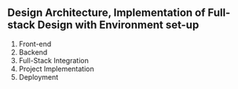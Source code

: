 <h2>Design Architecture, Implementation of Full-stack Design with Environment set-up</h2>

<ol>
<li>Front-end</li>
<li>Backend</li>
<li>Full-Stack Integration</li>
<li>Project Implementation</li>
<li>Deployment</li>
</ol>
